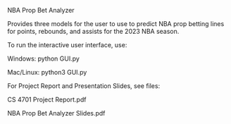 NBA Prop Bet Analyzer

Provides three models for the user to use to predict NBA prop betting lines for points, rebounds, and assists for the 2023 NBA season.

To run the interactive user interface, use:

Windows:
python GUI.py

Mac/Linux:
python3 GUI.py

For Project Report and Presentation Slides, see files:

CS 4701 Project Report.pdf

NBA Prop Bet Analyzer Slides.pdf
